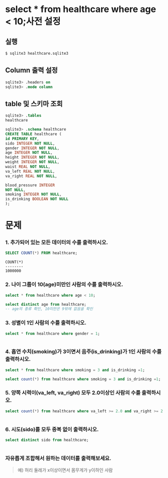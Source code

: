 # select * from healthcare where age < 10;사전 설정

## 실행

```bash
$ sqlite3 healthcare.sqlite3 
```

## Column 출력 설정

```sql
sqlite3> .headers on 
sqlite3> .mode column
```

## table 및 스키마 조회

```sql
sqlite3> .tables
healthcare

sqlite3> .schema healthcare
CREATE TABLE healthcare (
id PRIMARY KEY,        
sido INTEGER NOT NULL, 
gender INTEGER NOT NULL,
age INTEGER NOT NULL,  
height INTEGER NOT NULL,
weight INTEGER NOT NULL,
waist REAL NOT NULL,   
va_left REAL NOT NULL, 
va_right REAL NOT NULL,

blood_pressure INTEGER 
NOT NULL,
smoking INTEGER NOT NULL,
is_drinking BOOLEAN NOT NULL
);
```

# 문제

### 1. 추가되어 있는 모든 데이터의 수를 출력하시오.

```sql
SELECT COUNT(*) FROM healthcare;
```

```
COUNT(*)
--------
1000000
```

### 2. 나이 그룹이 10(age)미만인 사람의 수를 출력하시오.

```sql
select * from healthcare where age < 10;
```

```sql
select distinct age from healthcare; 
-- age의 종류 확인, 10미만은 9밖에 없음을 확인
```

### 3. 성별이 1인 사람의 수를 출력하시오.

```sql
select * from healthcare where gender = 1;
```

```sql

```

### 4. 흡연 수치(smoking)가 3이면서 음주(is_drinking)가 1인 사람의 수를 출력하시오.

```sql
select * from healthcare where smoking = 3 and is_drinking =1;
```

```sql
select count(*) from healthcare where smoking = 3 and is_drinking =1;
```

### 5. 양쪽 시력이(va_left, va_right) 모두 2.0이상인 사람의 수를 출력하시오.

```sql
select count(*) from healthcare where va_left >= 2.0 and va_right >= 2.0;
```

```
```

### 6. 시도(sido)를 모두 중복 없이 출력하시오.

```sql
select distinct sido from healthcare;
```

```
```

### 자유롭게 조합해서 원하는 데이터를 출력해보세요.

> 예) 허리 둘레가 x이상이면서 몸무게가 y이하인 사람